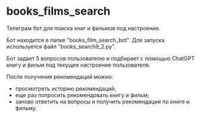 # books_films_search
Телеграм бот для поиска книг и фильмов под настроение.

Бот находится в папке "books_film_search_bot". Для запуска используется файл "books_search9_2.py".

Бот задает 5 вопросов пользователю и подбирает с помощью ChatGPT книгу и фильм под текущее настроение пользователя.

После получения рекомендаций можно:
- просмотреть историю рекомендаций;
- еще раз попросить рекомендовать книгу и фильм;
- заново ответить на вопросы и получить рекомендации по книге и фильму.

